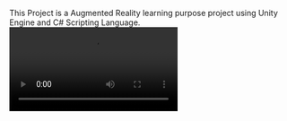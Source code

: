 This Project is a Augmented Reality learning purpose project using Unity Engine and C# Scripting Language.
![Video Title](Build/screen-20240803-151832.mp4)
